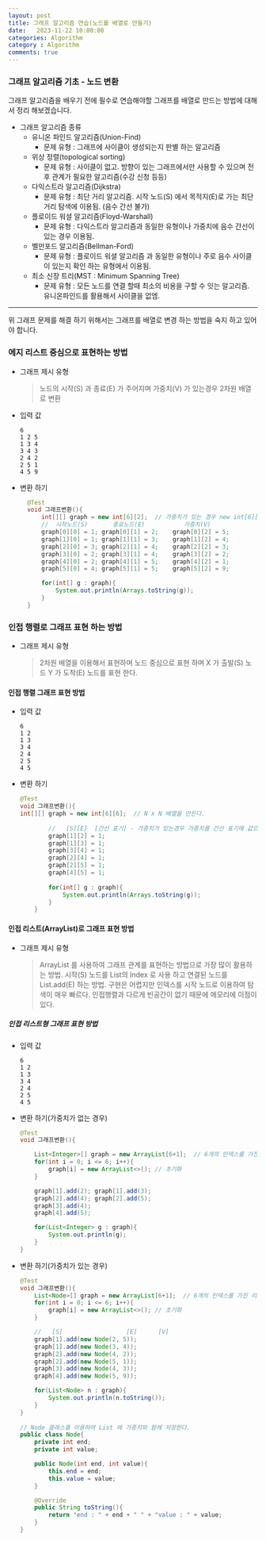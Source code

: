 ```yaml
---
layout: post
title: 그래프 알고리즘 연습(노드를 배열로 만들기)
date:   2023-11-22 10:00:00
categories: Algorithm
category : Algorithm
comments: true 
---
```


### 그래프 알고리즘 기초 - 노드 변환

그래프 알고리즘을 배우기 전에 필수로 연습해야할 그래프를 배열로 만드는 방법에 대해서 정리 해보겠습니다.

- 그래프 알고리즘 종류
  - 유니온 파인드 알고리즘(Union-Find)
    - 문제 유형 : 그래프에 사이클이 생성되는지 판별 하는 알고리즘
  - 위상 정렬(topological sorting)
    - 문제 유형 : 사이클이 없고. 방향이 있는 그래프에서만 사용할 수 있으며 전후 관계가 필요한 알고리즘(수강 신청 등등)
  - 다익스트라 알고리즘(Dijkstra)
    - 문제 유형 : 최단 거리 알고리즘. 시작 노드(S) 에서 목적지(E)로 가는 최단거리 탐색에 이용됨. (음수 간선 불가)
  - 플로이드 워셜 알고리즘(Floyd-Warshall)
    - 문제 유형 : 다익스트라 알고리즘과 동일한 유형이나 가중치에 음수 간선이 있는 경우 이용됨.
  - 벨만포드 알고리즘(Bellman-Ford)
    - 문제 유형 : 플로이드 워셜 알고리즘 과 동일한 유형이나 주로 음수 사이클이 있는지 확인 하는 유형에서 이용됨.
  - 최소 신장 트리(MST : Minimum Spanning Tree)
    - 문제 유형 : 모든 노드를 연결 할때 최소의 비용을 구할 수 잇는 알고리즘. 유니온파인드를 활용해서 사이클을 없엠.

------

위 그래프 문제를 해결 하기 위해서는 그래프를 배열로 변경 하는 방법을 숙지 하고 있어야 합니다.

### 에지 리스트 중심으로 표현하는 방법

   - 그래프 제시 유형
      > 노드의 시작(S) 과 종료(E) 가 주어지며 가중치(V) 가 있는경우 2차원 배열로 변환

   - 입력 값
     ```text
     6
     1 2 5
     1 3 4
     3 4 3
     2 4 2
     2 5 1
     4 5 9
     ```

   - 변환 하기
     ```java
       @Test
       void 그래프변환(){
           int[][] graph = new int[6][2];  // 가중치가 있는 경우 new int[6][3]
           //  시작노드(S)       종료노드(E)           가중치(V)
           graph[0][0] = 1; graph[0][1] = 2;    graph[0][2] = 5;
           graph[1][0] = 1; graph[1][1] = 3;    graph[1][2] = 4;
           graph[2][0] = 3; graph[2][1] = 4;    graph[2][2] = 3;
           graph[3][0] = 2; graph[3][1] = 4;    graph[3][2] = 2;
           graph[4][0] = 2; graph[4][1] = 5;    graph[4][2] = 1;
           graph[5][0] = 4; graph[5][1] = 5;    graph[5][2] = 9;

           for(int[] g : graph){
               System.out.println(Arrays.toString(g));
           }
       }
     ```

### 인접 행렬로 그래프 표현 하는 방법

  - 그래프 제시 유형
      > 2차원 배열을 이용해서 표현하며 노드 중심으로 표현 하며 X 가 출발(S) 노드 Y 가 도착(E) 노드를 표현 한다.

  #### 인접 행렬 그래프 표현 방법

  - 입력 값
    ```text
    6
    1 2
    1 3
    3 4
    2 4
    2 5
    4 5
    ```

  - 변환 하기

    ```java
    @Test
    void 그래프변환(){
    int[][] graph = new int[6][6];  // N x N 배열을 만든다.
  
            //   [S][E]  [간선 표기] - 가중치가 있는경우 가중치를 간선 표기에 값으로 넣는다.
            graph[1][2] = 1;
            graph[1][3] = 1;
            graph[3][4] = 1;
            graph[2][4] = 1;
            graph[2][5] = 1;
            graph[4][5] = 1;
  
            for(int[] g : graph){
                System.out.println(Arrays.toString(g));
            }
        }
    ```

#### 인접 리스트(ArrayList)로 그래프 표현 방법

  - 그래프 제시 유형
    > ArrayList 를 사용하여 그래프 관계를 표현하는 방법으로 가장 많이 활용하는 방법. 시작(S) 노드를 List의 Index 로 사용 하고
      연결된 노드를 List.add(E) 하는 방법. 구현은 어렵지만 인덱스를 시작 노드로 이용하여 탐색이 매우 빠르다. 인접행렬과 다르게
      빈공간이 없기 때문에 메모리에 이점이 있다.

##### 인접 리스트형 그래프 표현 방법

  - 입력 값
    ```text
    6
    1 2
    1 3
    3 4
    2 4
    2 5
    4 5
    ```

  - 변환 하기(가중치가 없는 경우)
    ```java
    @Test
    void 그래프변환(){

        List<Integer>[] graph = new ArrayList[6+1];  // 6개의 인덱스를 가진 리스트를 만든다.(인덱스는 0 부터 시작하기 때문에 N + 1)
        for(int i = 0; i <= 6; i++){
            graph[i] = new ArrayList<>(); // 초기화
        }

        graph[1].add(2); graph[1].add(3);
        graph[2].add(4); graph[2].add(5);
        graph[3].add(4);
        graph[4].add(5);

        for(List<Integer> g : graph){
            System.out.println(g);
        }
    }
    ```

  - 변환 하기(가중치가 있는 경우)
    ```java
    @Test
    void 그래프변환(){
        List<Node>[] graph = new ArrayList[6+1];  // 6개의 인덱스를 가진 리스트를 만든다.(인덱스는 0 부터 시작하기 때문에 N + 1)
        for(int i = 0; i <= 6; i++){
            graph[i] = new ArrayList<>(); // 초기화
        }

        //   [S]                  [E]      [V]
        graph[1].add(new Node(2, 5));
        graph[1].add(new Node(3, 4));
        graph[2].add(new Node(4, 2));
        graph[2].add(new Node(5, 1));
        graph[3].add(new Node(4, 3));
        graph[4].add(new Node(5, 9));

        for(List<Node> n : graph){
            System.out.println(n.toString());
        }
    }
  
    // Node 클래스를 이용하여 List 에 가중치와 함께 저장한다.
    public class Node{
        private int end;
        private int value;

        public Node(int end, int value){
            this.end = end;
            this.value = value;
        }

        @Override
        public String toString(){
            return "end : " + end + " " + "value : " + value;
        }
    }
    ```